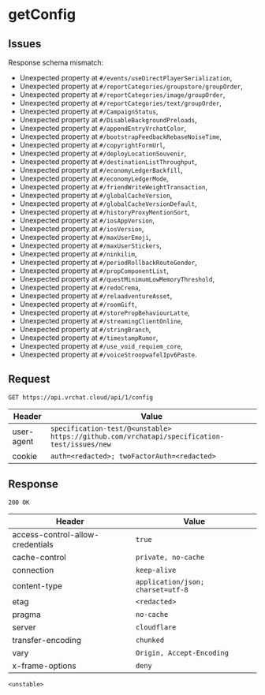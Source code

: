 # getConfig

## Issues
Response schema mismatch:
* Unexpected property at ``#/events/useDirectPlayerSerialization``,
* Unexpected property at ``#/reportCategories/groupstore/groupOrder``,
* Unexpected property at ``#/reportCategories/image/groupOrder``,
* Unexpected property at ``#/reportCategories/text/groupOrder``,
* Unexpected property at ``#/CampaignStatus``,
* Unexpected property at ``#/DisableBackgroundPreloads``,
* Unexpected property at ``#/appendEntryVrchatColor``,
* Unexpected property at ``#/bootstrapFeedbackRebaseNoiseTime``,
* Unexpected property at ``#/copyrightFormUrl``,
* Unexpected property at ``#/deployLocationSouvenir``,
* Unexpected property at ``#/destinationListThroughput``,
* Unexpected property at ``#/economyLedgerBackfill``,
* Unexpected property at ``#/economyLedgerMode``,
* Unexpected property at ``#/friendWriteWeightTransaction``,
* Unexpected property at ``#/globalCacheVersion``,
* Unexpected property at ``#/globalCacheVersionDefault``,
* Unexpected property at ``#/historyProxyMentionSort``,
* Unexpected property at ``#/iosAppVersion``,
* Unexpected property at ``#/iosVersion``,
* Unexpected property at ``#/maxUserEmoji``,
* Unexpected property at ``#/maxUserStickers``,
* Unexpected property at ``#/ninkilim``,
* Unexpected property at ``#/periodRollbackRouteGender``,
* Unexpected property at ``#/propComponentList``,
* Unexpected property at ``#/questMinimumLowMemoryThreshold``,
* Unexpected property at ``#/redoCrema``,
* Unexpected property at ``#/relaadventureAsset``,
* Unexpected property at ``#/roomGift``,
* Unexpected property at ``#/storePropBehaviourLatte``,
* Unexpected property at ``#/streamingClientOnline``,
* Unexpected property at ``#/stringBranch``,
* Unexpected property at ``#/timestampRumor``,
* Unexpected property at ``#/use_void_requiem_core``,
* Unexpected property at ``#/voiceStroopwafelIpv6Paste``.
## Request
`GET https://api.vrchat.cloud/api/1/config`

| Header | Value |
| ------ | ----- |
| user-agent | `specification-test/@<unstable> https://github.com/vrchatapi/specification-test/issues/new` |
| cookie | `auth=<redacted>; twoFactorAuth=<redacted>` |


## Response
`200 OK`

| Header | Value |
| ------ | ----- |
| access-control-allow-credentials | `true` |
| cache-control | `private, no-cache` |
| connection | `keep-alive` |
| content-type | `application/json; charset=utf-8` |
| etag | `<redacted>` |
| pragma | `no-cache` |
| server | `cloudflare` |
| transfer-encoding | `chunked` |
| vary | `Origin, Accept-Encoding` |
| x-frame-options | `deny` |

```jsonc
<unstable>
```
